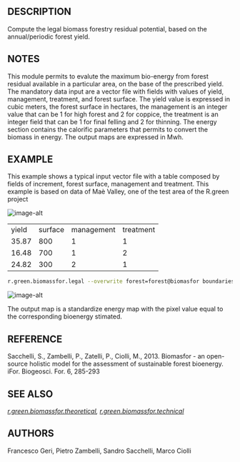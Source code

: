 ## DESCRIPTION

Compute the legal biomass forestry residual potential, based on the
annual/periodic forest yield.

## NOTES

This module permits to evalute the maximum bio-energy from forest
residual available in a particular area, on the base of the prescribed
yield. The mandatory data input are a vector file with fields with
values of yield, management, treatment, and forest surface. The yield
value is expressed in cubic meters, the forest surface in hectares, the
management is an integer value that can be 1 for high forest and 2 for
coppice, the treatment is an integer field that can be 1 for final
felling and 2 for thinning. The energy section contains the calorific
parameters that permits to convert the biomass in energy. The output
maps are expressed in Mwh.

## EXAMPLE

This example shows a typical input vector file with a table composed by
fields of increment, forest surface, management and treatment. This
example is based on data of Maè Valley, one of the test area of the
R.green project  
  

![image-alt](legal_input.png)

  
  

|       |         |            |           |
| ----- | ------- | ---------- | --------- |
| yield | surface | management | treatment |
| 35.87 | 800     | 1          | 1         |
| 16.48 | 700     | 1          | 2         |
| 24.82 | 300     | 2          | 1         |

  

```sh
r.green.biomassfor.legal --overwrite forest=forest@biomasfor boundaries=Boundary@biomasfor forest_column_yield=yield forest_column_yield_surface=surface forest_column_management=management forest_column_treatment=treatment energy_tops_hs=0.49 energy_cormometric_vol_hf=1.97 energy_tops_cops=0.55 output_basename=mae
```

![image-alt](legal_output.png)

  
  
The output map is a standardize energy map with the pixel value equal to
the corresponding bioenergy stimated.

## REFERENCE

Sacchelli, S., Zambelli, P., Zatelli, P., Ciolli, M., 2013. Biomasfor -
an open-source holistic model for the assessment of sustainable forest
bioenergy. iFor. Biogeosci. For. 6, 285-293

## SEE ALSO

*[r.green.biomassfor.theoretical](r.green.biomassfor.theoretical.md),
[r.green.biomassfor.technical](r.green.biomassfor.technical.md)*

## AUTHORS

Francesco Geri, Pietro Zambelli, Sandro Sacchelli, Marco Ciolli

